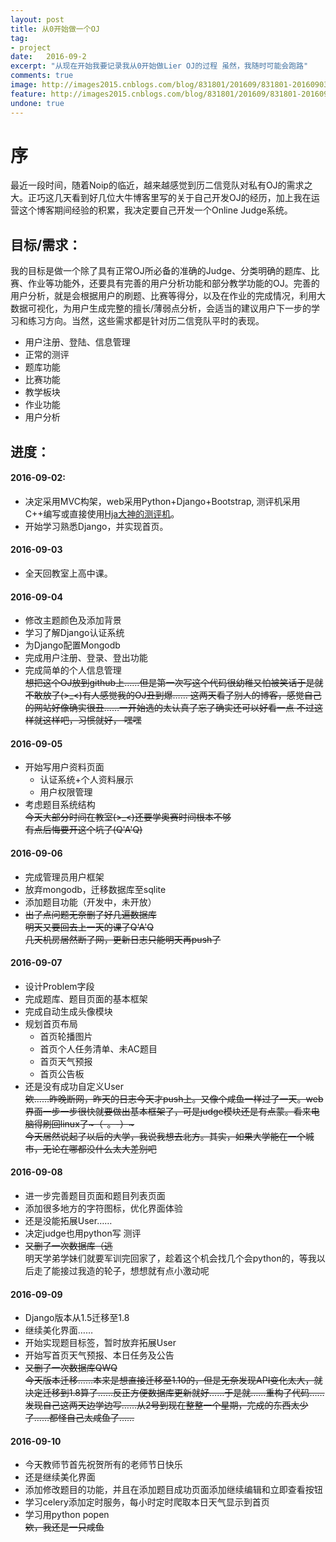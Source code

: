 ```yaml
---
layout: post
title: 从0开始做一个OJ
tag:
- project
date:   2016-09-2
excerpt: "从现在开始我要记录我从0开始做Lier OJ的过程 虽然，我随时可能会跑路"
comments: true
image: http://images2015.cnblogs.com/blog/831801/201609/831801-20160903073610543-104292058.jpg
feature: http://images2015.cnblogs.com/blog/831801/201609/831801-20160902151416793-1469017528.jpg
undone: true
---
```


# 序

最近一段时间，随着Noip的临近，越来越感觉到历二信竞队对私有OJ的需求之大。正巧这几天看到好几位大牛博客里写的关于自己开发OJ的经历，加上我在运营这个博客期间经验的积累，我决定要自己开发一个Online Judge系统。

## 目标/需求：

我的目标是做一个除了具有正常OJ所必备的准确的Judge、分类明确的题库、比赛、作业等功能外，还要具有完善的用户分析功能和部分教学功能的OJ。完善的用户分析，就是会根据用户的刷题、比赛等得分，以及在作业的完成情况，利用大数据可视化，为用户生成完整的擅长/薄弱点分析，会适当的建议用户下一步的学习和练习方向。当然，这些需求都是针对历二信竞队平时的表现。

 * 用户注册、登陆、信息管理
 * 正常的测评
 * 题库功能
 * 比赛功能
 * 教学板块
 * 作业功能
 * 用户分析

## 进度：

#### 2016-09-02:

  * 决定采用MVC构架，web采用Python+Django+Bootstrap, 测评机采用C++编写或直接使用<a href="https://github.com/laekov/acejudge" target="\_blank">Hja大神的测评机</a>。
  * 开始学习熟悉Django，并实现首页。

#### 2016-09-03

  * 全天回教室上高中课。

#### 2016-09-04

  * 修改主题颜色及添加背景
  * 学习了解Django认证系统
  * 为Django配置Mongodb
  * 完成用户注册、登录、登出功能
  * 完成简单的个人信息管理  
  ~~想把这个OJ放到github上……但是第一次写这个代码很幼稚又怕被笑话于是就不敢放了(>_<)有人感觉我的OJ丑到爆…… 这两天看了别人的博客，感觉自己的网站好像确实很丑……一开始选的太认真了忘了确实还可以好看一点 不过这样就这样吧，习惯就好， 嘿嘿~~

#### 2016-09-05  

  * 开始写用户资料页面  
    - 认证系统+个人资料展示
    - 用户权限管理
  * 考虑题目系统结构  
  ~~今天大部分时间在教室(>_<)还要学奥赛时间根本不够~~  
  ~~有点后悔要开这个坑了(Q'A'Q)~~

#### 2016-09-06

  * 完成管理员用户框架
  * 放弃mongodb，迁移数据库至sqlite
  * 添加题目功能（开发中，未开放）
  * ~~出了点问题无奈删了好几遍数据库~~  
  ~~明天又要回去上一天的课了Q'A'Q~~  
  ~~几天机房居然断了网，更新日志只能明天再push了~~

#### 2016-09-07

  * 设计Problem字段
  * 完成题库、题目页面的基本框架
  * 完成自动生成头像模块
  * 规划首页布局
    - 首页轮播图片
    - 首页个人任务清单、未AC题目
    - 首页天气预报
    - 首页公告板
  * 还是没有成功自定义User  
  ~~欸……昨晚断网，昨天的日志今天才push上。又像个咸鱼一样过了一天。web界面一步一步很快就要做出基本框架了，可是judge模块还是有点蒙。看来电脑得刷回linux了~（-。-）~~~  
  ~~今天居然说起了以后的大学，我说我想去北方。其实，如果大学能在一个城市，无论在哪都没什么太大差别吧~~

#### 2016-09-08

  * 进一步完善题目页面和题目列表页面
  * 添加很多地方的字符图标，优化界面体验
  * 还是没能拓展User……
  * 决定judge也用python写 测评
  * ~~又删了一次数据库（逃~~  
  明天学弟学妹们就要军训完回家了，趁着这个机会找几个会python的，等我以后走了能接过我造的轮子，想想就有点小激动呢

#### 2016-09-09

  * Django版本从1.5迁移至1.8
  * 继续美化界面……
  * 开始实现题目标签，暂时放弃拓展User
  * 开始写首页天气预报、本日任务及公告
  * ~~又删了一次数据库QWQ~~  
  ~~今天版本迁移……本来是想直接迁移至1.10的，但是无奈发现API变化太大，就决定迁移到1.8算了……反正方便数据库更新就好……于是就……重构了代码……发现自己这两天边学边写……从2号到现在整整一个星期，完成的东西太少了……都怪自己太咸鱼了……~~

#### 2016-09-10  

  * 今天教师节首先祝贺所有的老师节日快乐
  * 还是继续美化界面
  * 添加修改题目的功能，并且在添加题目成功页面添加继续编辑和立即查看按钮
  * 学习celery添加定时服务，每小时定时爬取本日天气显示到首页
  * 学习用python popen  
  ~~欸，我还是一只咸鱼~~
